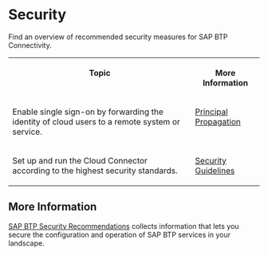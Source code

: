 <!-- loio7b60f4cd26c3487ead6fa5037db8c5ce -->

# Security

Find an overview of recommended security measures for SAP BTP Connectivity.


<table>
<tr>
<th valign="top">

Topic

</th>
<th valign="top">

More Information

</th>
</tr>
<tr>
<td valign="top">

Enable single sign-on by forwarding the identity of cloud users to a remote system or service.

</td>
<td valign="top">

[Principal Propagation](principal-propagation-e2cbb48.md)

</td>
</tr>
<tr>
<td valign="top">

Set up and run the Cloud Connector according to the highest security standards.

</td>
<td valign="top">

[Security Guidelines](security-guidelines-8db6945.md)

</td>
</tr>
</table>



<a name="loio7b60f4cd26c3487ead6fa5037db8c5ce__section_epg_gfx_p5b"/>

## More Information

[SAP BTP Security Recommendations](https://help.sap.com/docs/BTP/c8a9bb59fe624f0981efa0eff2497d7d/531f33def8074ccdb6f1f784a34dafcb.html) collects information that lets you secure the configuration and operation of SAP BTP services in your landscape.

